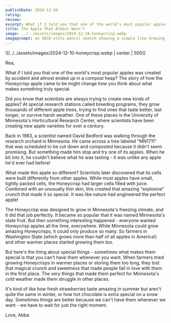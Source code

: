 ```yaml
---
publishDate: 2024-12-10
rating: 
review: 
excerpt: What if I told you that one of the world's most popular apples was created by accident and almost ended up in a compost heap? The story of the Honeycrisp apple teaches us that sometimes the best things can't be had whenever we want them.
title: The Apple That Almost Wasn't
image: ../../assets/images/2024-12-10-honeycrisp.webp
imageprompt: an XKCD-style pencil sketch showing a simple line drawing of a scientist in a research orchard, looking surprised while biting into an apple, with stick-figure neighbors pointing at wild horses in the background. The sketch should use minimal lines but convey the wonder of discovery, similar to XKCD's characteristic style.
---
```

![[../../assets/images/2024-12-10-honeycrisp.webp | center | 500]]

Rea,

What if I told you that one of the world's most popular apples was created by accident and almost ended up in a compost heap? The story of how the Honeycrisp apple came to be might change how you think about what makes something truly special.

Did you know that scientists are always trying to create new kinds of apples? At special research stations called breeding programs, they grow thousands of different apple trees, trying to find ones that taste better, last longer, or survive harsh weather. One of these places is the University of Minnesota's Horticultural Research Center, where scientists have been creating new apple varieties for over a century.

Back in 1983, a scientist named David Bedford was walking through the research orchard in Minnesota. He came across a tree labeled "MN1711" that was scheduled to be cut down and composted because it didn't seem promising. But something made him stop and try one of its apples. When he bit into it, he couldn't believe what he was tasting - it was unlike any apple he'd ever had before!

What made this apple so different? Scientists later discovered that its cells were built differently from other apples. While most apples have small, tightly packed cells, the Honeycrisp had larger cells filled with juice. Combined with an unusually thin skin, this created that amazing "explosive" crunch that made it so special. It was like nature had engineered the perfect apple!

The Honeycrisp was designed to grow in Minnesota's freezing climate, and it did that job perfectly. It became so popular that it was named Minnesota's state fruit. But then something interesting happened - everyone wanted Honeycrisp apples all the time, everywhere. While Minnesota could grow amazing Honeycrisps, it could only produce so many. So farmers in Washington State (which grows more than half of all apples in America!) and other warmer places started growing them too.

But here's the thing about special things - sometimes what makes them special is that you can't have them whenever you want. When farmers tried growing Honeycrisps in warmer places or storing them too long, they lost that magical crunch and sweetness that made people fall in love with them in the first place. The very things that made them perfect for Minnesota's cold weather made them struggle in other places.

It's kind of like how fresh strawberries taste amazing in summer but aren't quite the same in winter, or how hot chocolate is extra special on a snow day. Sometimes things are better because we can't have them whenever we want - we have to wait for just the right moment.

Love,
Abba
